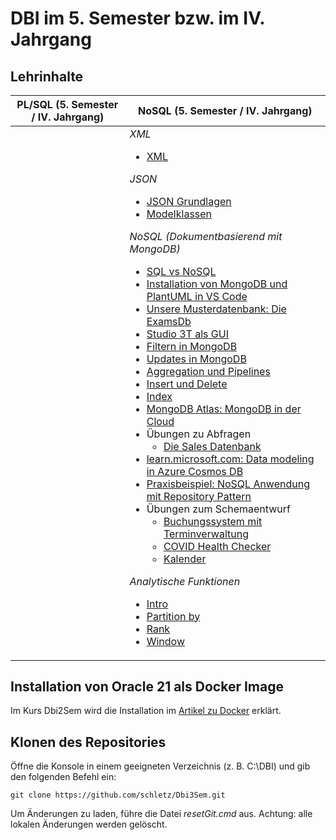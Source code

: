 # DBI im 5. Semester bzw. im IV. Jahrgang

## Lehrinhalte

<table>
  <thead>
    <tr>
      <th>PL/SQL (5. Semester / IV. Jahrgang)</th>
      <th>NoSQL (5. Semester / IV. Jahrgang)</th>
    </tr>
  </thead>
  <tbody>
    <tr>
    </tr>
    <tr>
      <td>
      </td>
      <td>
        <em>XML</em>
        <ul>
          <li> <a href="11_XML/README.md">XML</a></li>
        </ul>
        <em>JSON</em>
        <ul>
          <li> <a href="12_JSON/01_Intro.md">JSON Grundlagen</a></li>
          <li> <a href="12_JSON/02_Modelklassen.md">Modelklassen</a></li>
        </ul>
        <em> NoSQL (Dokumentbasierend mit MongoDB)</em>
        <ul>
          <li> <a href="13_NoSQL/01_Sql_vs_Nosql.md">SQL vs NoSQL</a></li>
          <li> <a href="13_NoSQL/02_Mongodb_Install.md">Installation von MongoDB und PlantUML in VS Code</a></li>
          <li> <a href="13_NoSQL/03_MongoDb_Examsdb.md">Unsere Musterdatenbank: Die ExamsDb</a></li>
          <li> <a href="13_NoSQL/04_Studio3T.md">Studio 3T als GUI</a></li>
          <li> <a href="13_NoSQL/05_MongoDb_Find.md">Filtern in MongoDB</a></li>
          <li> <a href="13_NoSQL/06_MongoDb_Update.md">Updates in MongoDB</a></li>
          <li> <a href="13_NoSQL/07_MongoDb_Aggregate.md">Aggregation und Pipelines</a></li>
          <li> <a href="13_NoSQL/08_MongoDb_InsertDelete.md">Insert und Delete</a></li>
          <li> <a href="13_NoSQL/09_MongoDb_Index.md">Index</a></li>
          <li> <a href="13_NoSQL/10_MongoDb_Atlas.md">MongoDB Atlas: MongoDB in der Cloud</a></li>          
          <li>
            Übungen zu Abfragen
            <ul>
              <li><a href="13_NoSQL/Uebungen/SalesDb/README.md">Die Sales Datenbank</a></li>
            </ul>
          </li>
          <li> <a href="https://learn.microsoft.com/en-us/azure/cosmos-db/nosql/modeling-data">learn.microsoft.com: Data
              modeling in Azure Cosmos DB</a></li>
          <li> <a href="13_NoSQL/Projekt%20Pruefungsverwaltung">Praxisbeispiel: NoSQL Anwendung mit Repository
              Pattern</a></li>
          <li>
            Übungen zum Schemaentwurf
            <ul>
              <li><a href="13_NoSQL/Uebungen%20Modelling/Terminverwaltung.md">Buchungssystem mit Terminverwaltung</a>
              </li>
              <li><a href="13_NoSQL/Uebungen%20Modelling/HealthChecker.md">COVID Health Checker</a></li>
              <li><a href="13_NoSQL/Uebungen%20Modelling/Kalender.md">Kalender</a></li>
            </ul>
          </li>
        </ul>
        <em>Analytische Funktionen</em>
        <ul>
          <li><a href="02_Analytical%20Functions/README.md">Intro</a></li>
          <li><a href="02_Analytical%20Functions/01_Partitioning.md">Partition by</a></li>
          <li><a href="02_Analytical%20Functions/02_Rank.md">Rank</a></li>
          <li><a href="02_Analytical%20Functions/03_Window.md">Window</a></li>
        </ul>
      </td>
    </tr>
  </tbody>
</table>

## Installation von Oracle 21 als Docker Image

Im Kurs Dbi2Sem wird die Installation im
[Artikel zu Docker](https://github.com/schletz/Dbi2Sem/blob/master/01_OracleVM/03_Docker/README.md)
erklärt.

## Klonen des Repositories

Öffne die Konsole in einem geeigneten Verzeichnis (z. B. C:\DBI) und gib den folgenden Befehl ein:
```text
git clone https://github.com/schletz/Dbi3Sem.git
```

Um Änderungen zu laden, führe die Datei *resetGit.cmd* aus. Achtung: alle lokalen Änderungen werden
gelöscht.
